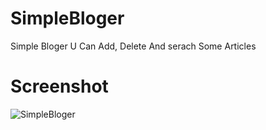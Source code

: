 # SimpleBloger
Simple Bloger
U Can Add, Delete And serach Some Articles

# Screenshot
![SimpleBloger](https://user-images.githubusercontent.com/67934444/151344727-7eaf0648-cde0-4ec9-a775-84e8dc6bbc63.png)
